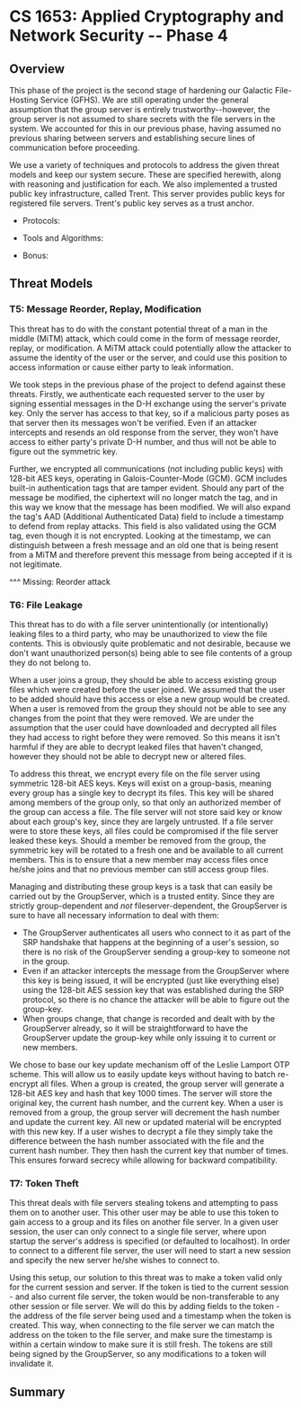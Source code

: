 # CS 1653: Applied Cryptography and Network Security -- Phase 4 #
## Overview ##

This phase of the project is the second stage of hardening our Galactic File-Hosting Service (GFHS). We are still operating under the general assumption that the group server is entirely trustworthy--however, the group server is not assumed to share secrets with the file servers in the system. We accounted for this in our previous phase, having assumed no previous sharing between servers and establishing secure lines of communication before proceeding.  

We use a variety of techniques and protocols to address the given threat models and keep our system secure. These are specified herewith, along with reasoning and justification for each. We also implemented a trusted public key infrastructure, called Trent. This server provides public keys for registered file servers. Trent's public key serves as a trust anchor.

*   Protocols:


*   Tools and Algorithms:
  <!-- RSA-2048
  AES-128
  GCM & GMAC -->
*   Bonus:  

## Threat Models ##
### T5: Message Reorder, Replay, Modification ###
This threat has to do with the constant potential threat of a man in the middle (MiTM) attack, which could come in the form of message reorder, replay, or modification. A MiTM attack could potentially allow the attacker to assume the identity of the user or the server, and could use this position to access information or cause either party to leak information.

We took steps in the previous phase of the project to defend against these threats. Firstly, we authenticate each requested server to the user by signing essential messages in the D-H exchange using the server's private key. Only the server has access to that key, so if a malicious party poses as that server then its messages won't be verified. Even if an attacker intercepts and resends an old response from the server, they won't have access to either party's private D-H number, and thus will not be able to figure out the symmetric key.  

Further, we encrypted all communications (not including public keys) with 128-bit AES keys, operating in Galois-Counter-Mode (GCM). GCM includes built-in authentication tags that are tamper evident. Should any part of the message be modified, the ciphertext will no longer match the tag, and in this way we know that the message has been modified. We will also expand the tag's AAD (Additional Authenticated Data) field to include a timestamp to defend from replay attacks. This field is also validated using the GCM tag, even though it is not encrypted. Looking at the timestamp, we can distinguish between a fresh message and an old one that is being resent from a MiTM and therefore prevent this message from being accepted if it is not legitimate.

^^^ Missing: Reorder attack

### T6: File Leakage ###
This threat has to do with a file server unintentionally (or intentionally) leaking files to a third party, who may be unauthorized to view the file contents. This is obviously quite problematic and not desirable, because we don't want unauthorized person(s) being able to see file contents of a group they do not belong to.

When a user joins a group, they should be able to access existing group files which were created before the user joined. We assumed that the user to be added should have this access or else a new group would be created. When a user is removed from the group they should not be able to see any changes from the point that they were removed. We are under the assumption that the user could have downloaded and decrypted all files they had access to right before they were removed. So this means it isn't harmful if they are able to decrypt leaked files that haven't changed, however they should not be able to decrypt new or altered files.  

To address this threat, we encrypt every file on the file server using symmetric 128-bit AES keys. Keys will exist on a group-basis, meaning every group has a single key to decrypt its files. This key will be shared among members of the group only, so that only an authorized member of the group can access a file. The file server will not store said key or know about each group's key, since they are largely untrusted. If a file server were to store these keys, all files could be compromised if the file server leaked these keys. Should a member be removed from the group, the symmetric key will be rotated to a fresh one and be available to all current members. This is to ensure that a new member may access files once he/she joins and that no previous member can still access group files.  

Managing and distributing these group keys is a task that can easily be carried out by the GroupServer, which is a trusted entity. Since they are strictly group-dependent and *not* fileserver-dependent, the GroupServer is sure to have all necessary information to deal with them:  
-   The GroupServer authenticates all users who connect to it as part of the SRP handshake that happens at the beginning of a user's session, so there is no risk of the GroupServer sending a group-key to someone not in the group.  
-   Even if an attacker intercepts the message from the GroupServer where this key is being issued, it will be encrypted (just like everything else) using the 128-bit AES session key that was established during the SRP protocol, so there is no chance the attacker will be able to figure out the group-key.  
-   When groups change, that change is recorded and dealt with by the GroupServer already, so it will be straightforward to have the GroupServer update the group-key while only issuing it to current or new members.  

We chose to base our key update mechanism off of the Leslie Lamport OTP scheme. This will allow us to easily update keys without having to batch re-encrypt all files. When a group is created, the group server will generate a 128-bit AES key and hash that key 1000 times. The server will store the original key, the current hash number, and the current key. When a user is removed from a group, the group server will decrement the hash number and update the current key. All new or updated material will be encrypted with this new key. If a user wishes to decrypt a file they simply take the difference between the hash number associated with the file and the current hash number. They then hash the current key that number of times. This ensures forward secrecy while allowing for backward compatibility.  

### T7: Token Theft ###
<!-- - A token currently contains information about its subject
- When verifying a token, need to bind/auth subject of token to user's identity
- "ensuring that any stolen tokens are usable only on the server at which the theft took place" ???? -->
This threat deals with file servers stealing tokens and attempting to pass them on to another user. This other user may be able to use this token to gain access to a group and its files on another file server. In a given user session, the user can only connect to a single file server, where upon startup the server's address is specified (or defaulted to localhost). In order to connect to a different file server, the user will need to start a new session and specify the new server he/she wishes to connect to.

Using this setup, our solution to this threat was to make a token valid only for the current session and server. If the token is tied to the current session - and also current file server, the token would be non-transferable to any other session or file server. We will do this by adding fields to the token - the address of the file server being used and a timestamp when the token is created. This way, when connecting to the file server we can match the address on the token to the file server, and make sure the timestamp is within a certain window to make sure it is still fresh. The tokens are still being signed by the GroupServer, so any modifications to a token will invalidate it.

## Summary ##

